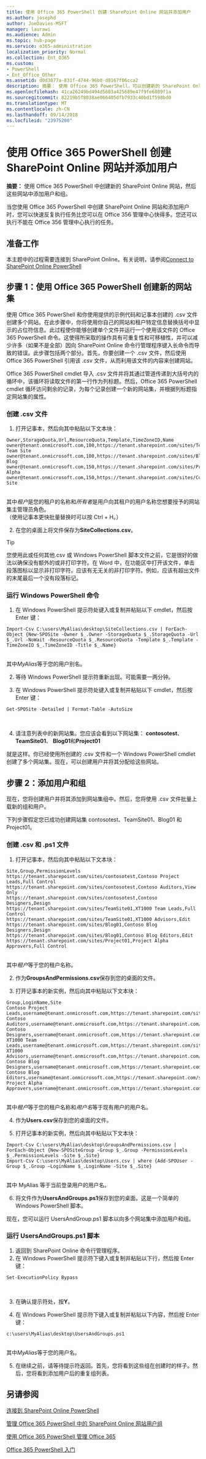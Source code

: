 ```yaml
---
title: 使用 Office 365 PowerShell 创建 SharePoint Online 网站并添加用户
ms.author: josephd
author: JoeDavies-MSFT
manager: laurawi
ms.audience: Admin
ms.topic: hub-page
ms.service: o365-administration
localization_priority: Normal
ms.collection: Ent_O365
ms.custom:
- PowerShell
- Ent_Office_Other
ms.assetid: d0d3877a-831f-4744-96b0-d8167f06cca2
description: 摘要： 使用 Office 365 PowerShell，可以创建新的 SharePoint Online 网站，并将这些网站中添加用户和组。
ms.openlocfilehash: 41ca26249bd494d5603a425689e47f9fe6809f1a
ms.sourcegitcommit: 82219b5f8038ae066405dfb7933c40bd1f598bd0
ms.translationtype: MT
ms.contentlocale: zh-CN
ms.lasthandoff: 09/14/2018
ms.locfileid: "23975200"
---
```

# <a name="create-sharepoint-online-sites-and-add-users-with-office-365-powershell"></a>使用 Office 365 PowerShell 创建 SharePoint Online 网站并添加用户

 **摘要：** 使用 Office 365 PowerShell 中创建新的 SharePoint Online 网站，然后这些网站中添加用户和组。

当您使用 Office 365 PowerShell 中创建 SharePoint Online 网站和添加用户时，您可以快速反复执行任务比您可以在 Office 356 管理中心快得多。您还可以执行不能在 Office 356 管理中心执行的任务。 

## <a name="before-you-begin"></a>准备工作

本主题中的过程需要连接到 SharePoint Online。有关说明，请参阅[Connect to SharePoint Online PowerShell](https://docs.microsoft.com/en-us/powershell/sharepoint/sharepoint-online/connect-sharepoint-online?view=sharepoint-ps)

## <a name="step-1-create-new-site-collections-using-office-365-powershell"></a>步骤 1：使用 Office 365 PowerShell 创建新的网站集

使用 Office 365 PowerShell 和你使用提供的示例代码和记事本创建的 .csv 文件创建多个网站。在此步骤中，你将使用你自己的网站和租户特定信息替换括号中显示的占位符信息。此过程使你能够创建单个文件并运行一个使用该文件的 Office 365 PowerShell 命令。这使得所采取的操作具有可重复性和可移植性，并可以减少许多（如果不是全部）因向 SharePoint Online 命令行管理程序键入长命令而导致的错误。此步骤包括两个部分。首先，你要创建一个 .csv 文件，然后使用 Office 365 PowerShell 引用该 .csv 文件，从而利用该文件的内容来创建网站。

Office 365 PowerShell cmdlet 导入 .csv 文件并将其通过管道传递到大括号内的循环中，该循环将读取文件的第一行作为列标题。然后，Office 365 PowerShell cmdlet 循环访问剩余的记录，为每个记录创建一个新的网站集，并根据列标题指定网站集的属性。

### <a name="create-a-csv-file"></a>创建 .csv 文件

1. 打开记事本，然后向其中粘贴以下文本块：<br/>

```
Owner,StorageQuota,Url,ResourceQuota,Template,TimeZoneID,Name
owner@tenant.onmicrosoft.com,100,https://tenant.sharepoint.com/sites/TeamSite01,25,EHS#1,10,Contoso Team Site
owner@tenant.onmicrosoft.com,100,https://tenant.sharepoint.com/sites/Blog01,25,BLOG#0,10,Contoso Blog
owner@tenant.onmicrosoft.com,150,https://tenant.sharepoint.com/sites/Project01,25,PROJECTSITE#0,10,Project Alpha
owner@tenant.onmicrosoft.com,150,https://tenant.sharepoint.com/sites/Community01,25,COMMUNITY#0,10,Community Site
```
<br/>其中*租户*是您的租户的名称和*所有者*是用户向其租户的用户名称您想要授予的网站集主管理员角色。<br/>（使用记事本更快批量替换时可以按 Ctrl + H。）<br/>

2. 在您的桌面上将文件保存为**SiteCollections.csv**。<br/>

> [!TIP]
> 您使用此或任何其他.csv 或 Windows PowerShell 脚本文件之前，它是很好的做法以确保没有额外的或非打印字符。在 Word 中，在功能区中打开该文件，单击段落图标以显示非打印字符。应该有无无关的非打印字符。例如，应该有超出文件的末尾最后一个没有段落标记。

### <a name="run-the-windows-powershell-command"></a>运行 Windows PowerShell 命令

1. 在 Windows PowerShell 提示符处键入或复制并粘贴以下 cmdlet，然后按 Enter 键：<br/>
```
Import-Csv C:\users\MyAlias\desktop\SiteCollections.csv | ForEach-Object {New-SPOSite -Owner $_.Owner -StorageQuota $_.StorageQuota -Url $_.Url -NoWait -ResourceQuota $_.ResourceQuota -Template $_.Template -TimeZoneID $_.TimeZoneID -Title $_.Name}
```
<br/>其中*MyAlias*等于您的用户别名。<br/>

2. 等待 Windows PowerShell 提示符重新出现。可能需要一两分钟。<br/>

3. 在 Windows PowerShell 提示符处键入或复制并粘贴以下 cmdlet，然后按 Enter 键：<br/>

```
Get-SPOSite -Detailed | Format-Table -AutoSize
```
<br/>

4. 请注意列表中的新网站集。您应该会看到以下网站集： **contosotest**、 **TeamSite01**、 **Blog01**和**Project01**

就是这样。你已经使用所创建的 .csv 文件和一个 Windows PowerShell cmdlet 创建了多个网站集。现在，可以创建用户并将其分配给这些网站。

## <a name="step-2-add-users-and-groups"></a>步骤 2：添加用户和组

现在，您将创建用户并将其添加到网站集组中。然后，您将使用 .csv 文件批量上载新的组和用户。

下列步骤假定您已成功创建网站集 contosotest、TeamSite01、Blog01 和 Project01。

### <a name="create-csv-and-ps1-files"></a>创建 .csv 和 .ps1 文件

1. 打开记事本，然后向其中粘贴以下文本块：<br/>
```
Site,Group,PermissionLevels
https://tenant.sharepoint.com/sites/contosotest,Contoso Project Leads,Full Control
https://tenant.sharepoint.com/sites/contosotest,Contoso Auditors,View Only
https://tenant.sharepoint.com/sites/contosotest,Contoso Designers,Design
https://tenant.sharepoint.com/sites/TeamSite01,XT1000 Team Leads,Full Control
https://tenant.sharepoint.com/sites/TeamSite01,XT1000 Advisors,Edit
https://tenant.sharepoint.com/sites/Blog01,Contoso Blog Designers,Design
https://tenant.sharepoint.com/sites/Blog01,Contoso Blog Editors,Edit
https://tenant.sharepoint.com/sites/Project01,Project Alpha Approvers,Full Control
```
<br/>其中*租户*等于您的租户名称。<br/>

2. 作为**GroupsAndPermissions.csv**保存到您的桌面的文件。<br/>

3. 打开记事本的新实例，然后向其中粘贴以下文本块：<br/>

```
Group,LoginName,Site
Contoso Project Leads,username@tenant.onmicrosoft.com,https://tenant.sharepoint.com/sites/contosotest
Contoso Auditors,username@tenant.onmicrosoft.com,https://tenant.sharepoint.com/sites/contosotest
Contoso Designers,username@tenant.onmicrosoft.com,https://tenant.sharepoint.com/sites/contosotest
XT1000 Team Leads,username@tenant.onmicrosoft.com,https://tenant.sharepoint.com/sites/TeamSite01
XT1000 Advisors,username@tenant.onmicrosoft.com,https://tenant.sharepoint.com/sites/TeamSite01
Contoso Blog Designers,username@tenant.onmicrosoft.com,https://tenant.sharepoint.com/sites/Blog01
Contoso Blog Editors,username@tenant.onmicrosoft.com,https://tenant.sharepoint.com/sites/Blog01
Project Alpha Approvers,username@tenant.onmicrosoft.com,https://tenant.sharepoint.com/sites/Project01
```
<br/>其中*租户*等于您的租户名称和*用户名*等于现有用户的用户名。<br/>

4. 作为**Users.csv**保存到您的桌面的文件。<br/>

5. 打开记事本的新实例，然后向其中粘贴以下文本块：<br/>

```
Import-Csv C:\users\MyAlias\desktop\GroupsAndPermissions.csv | ForEach-Object {New-SPOSiteGroup -Group $_.Group -PermissionLevels $_.PermissionLevels -Site $_.Site}
Import-Csv C:\users\MyAlias\desktop\Users.csv | where {Add-SPOUser -Group $_.Group –LoginName $_.LoginName -Site $_.Site}
```
<br/>其中 MyAlias 等于当前登录用户的用户名。<br/>

6. 将文件作为**UsersAndGroups.ps1**保存到您的桌面。这是一个简单的 Windows PowerShell 脚本。

现在，您可以运行 UsersAndGroup.ps1 脚本以向多个网站集中添加用户和组。

### <a name="run-usersandgroupsps1-script"></a>运行 UsersAndGroups.ps1 脚本

1. 返回到 SharePoint Online 命令行管理程序。<br/>
2. 在 Windows PowerShell 提示符下键入或复制并粘贴以下行，然后按 Enter 键：<br/>
```
Set-ExecutionPolicy Bypass
```
<br/>

3. 在确认提示符处，按**Y**。<br/>

4. 在 Windows PowerShell 提示符下键入或复制并粘贴以下内容，然后按 Enter 键：<br/>

```
c:\users\MyAlias\desktop\UsersAndGroups.ps1
```
<br/>其中*MyAlias*等于您的用户名。<br/>

5. 在继续之前，请等待提示符返回。首先，您将看到这些组在创建时的样子。然后，您将看到添加用户后的重复组列表。

## <a name="see-also"></a>另请参阅

[连接到 SharePoint Online PowerShell](https://docs.microsoft.com/powershell/sharepoint/sharepoint-online/connect-sharepoint-online?view=sharepoint-ps)

[管理 Office 365 PowerShell 中的 SharePoint Online 网站用户组](manage-sharepoint-site-groups-with-powershell.md)

[使用 Office 365 PowerShell 管理 Office 365](manage-office-365-with-office-365-powershell.md)
  
[Office 365 PowerShell 入门](getting-started-with-office-365-powershell.md)

